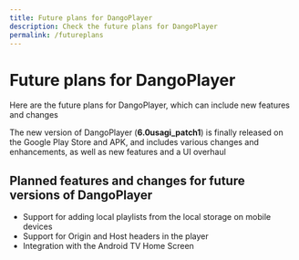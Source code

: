 ```yaml
---
title: Future plans for DangoPlayer
description: Check the future plans for DangoPlayer 
permalink: /futureplans
---
```

# Future plans for DangoPlayer
Here are the future plans for DangoPlayer, which can include new features and changes

The new version of DangoPlayer (**6.0usagi_patch1**) is finally released on the Google Play Store and APK, and includes various changes and enhancements, as well as new features and a UI overhaul

## Planned features and changes for future versions of DangoPlayer
- Support for adding local playlists from the local storage on mobile devices
- Support for Origin and Host headers in the player
- Integration with the Android TV Home Screen
